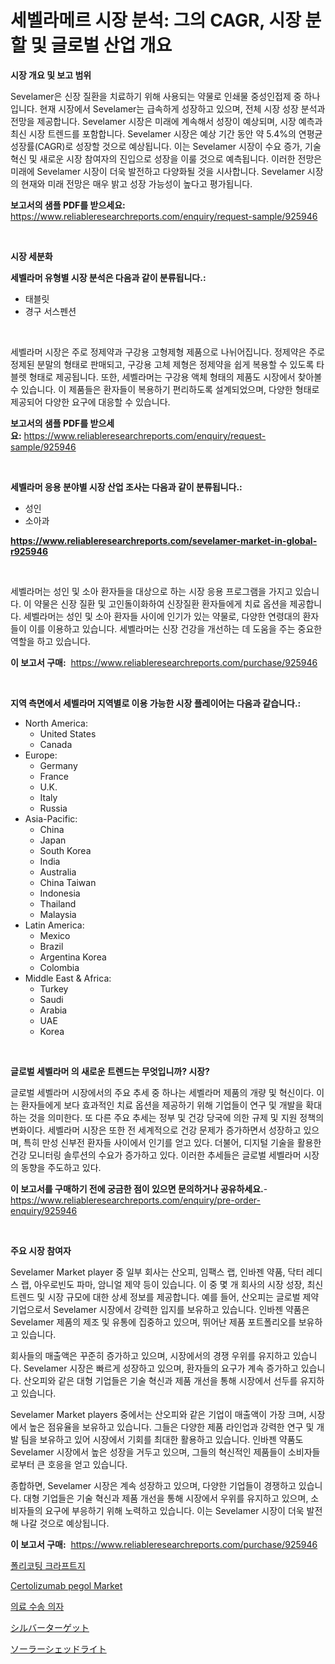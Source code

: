 <p><h1>세벨라메르 시장 분석: 그의 CAGR, 시장 분할 및 글로벌 산업 개요</h1></p><p><strong>시장 개요 및 보고 범위</strong></p>
<p><p>Sevelamer은 신장 질환을 치료하기 위해 사용되는 약물로 인쇄물 중성인접제 중 하나입니다. 현재 시장에서 Sevelamer는 급속하게 성장하고 있으며, 전체 시장 성장 분석과 전망을 제공합니다. Sevelamer 시장은 미래에 계속해서 성장이 예상되며, 시장 예측과 최신 시장 트렌드를 포함합니다. Sevelamer 시장은 예상 기간 동안 약 5.4%의 연평균 성장률(CAGR)로 성장할 것으로 예상됩니다. 이는 Sevelamer 시장이 수요 증가, 기술 혁신 및 새로운 시장 참여자의 진입으로 성장을 이룰 것으로 예측됩니다. 이러한 전망은 미래에 Sevelamer 시장이 더욱 발전하고 다양화될 것을 시사합니다. Sevelamer 시장의 현재와 미래 전망은 매우 밝고 성장 가능성이 높다고 평가됩니다.</p></p>
<p><strong>보고서의 샘플 PDF를 받으세요:</strong> <a href="https://www.reliableresearchreports.com/enquiry/request-sample/925946">https://www.reliableresearchreports.com/enquiry/request-sample/925946</a></p>
<p>&nbsp;</p>
<p><strong>시장 세분화</strong></p>
<p><strong>세벨라머 유형별 시장 분석은 다음과 같이 분류됩니다.:</strong></p>
<p><ul><li>태블릿</li><li>경구 서스펜션</li></ul></p>
<p>&nbsp;</p>
<p><p>세벨라머 시장은 주로 정제약과 구강용 고형제형 제품으로 나뉘어집니다. 정제약은 주로 정제된 분말의 형태로 판매되고, 구강용 고체 제형은 정제약을 쉽게 복용할 수 있도록 타블렛 형태로 제공됩니다. 또한, 세벨라머는 구강용 액체 형태의 제품도 시장에서 찾아볼 수 있습니다. 이 제품들은 환자들이 복용하기 편리하도록 설계되었으며, 다양한 형태로 제공되어 다양한 요구에 대응할 수 있습니다.</p></p>
<p><strong>보고서의 샘플 PDF를 받으세요:</strong>&nbsp;<a href="https://www.reliableresearchreports.com/enquiry/request-sample/925946">https://www.reliableresearchreports.com/enquiry/request-sample/925946</a></p>
<p>&nbsp;</p>
<p><strong> 세벨라머 응용 분야별 시장 산업 조사는 다음과 같이 분류됩니다.:</strong></p>
<p><ul><li>성인</li><li>소아과</li></ul></p>
<p><strong><a href="https://www.reliableresearchreports.com/sevelamer-market-in-global-r925946">https://www.reliableresearchreports.com/sevelamer-market-in-global-r925946</a></strong></p>
<p>&nbsp;</p>
<p><p>세벨라머는 성인 및 소아 환자들을 대상으로 하는 시장 응용 프로그램을 가지고 있습니다. 이 약물은 신장 질환 및 고인돌이화하여 신장질환 환자들에게 치료 옵션을 제공합니다. 세벨라머는 성인 및 소아 환자들 사이에 인기가 있는 약물로, 다양한 연령대의 환자들이 이를 이용하고 있습니다. 세벨라머는 신장 건강을 개선하는 데 도움을 주는 중요한 역할을 하고 있습니다.</p></p>
<p><strong>이 보고서 구매:</strong>&nbsp; <a href="https://www.reliableresearchreports.com/purchase/925946">https://www.reliableresearchreports.com/purchase/925946</a></p>
<p>&nbsp;</p>
<p><strong>지역 측면에서 세벨라머 지역별로 이용 가능한 시장 플레이어는 다음과 같습니다.:</strong></p>
<p><ul>
    <li>
        North America:
        <ul>
            <li>United States</li>
            <li>Canada</li>
        </ul>
    </li>
    <li>
        Europe:
        <ul>
            <li>Germany</li>
            <li>France</li>
            <li>U.K.</li>
            <li>Italy</li>
            <li>Russia</li>
        </ul>
    </li>
    <li>
        Asia-Pacific:
        <ul>
            <li>China</li>
            <li>Japan</li>
            <li>South Korea</li>
            <li>India</li>
            <li>Australia</li>
            <li>China Taiwan</li>
            <li>Indonesia</li>
            <li>Thailand</li>
            <li>Malaysia</li>
        </ul>
    </li>
    <li>
        Latin America:
        <ul>
            <li>Mexico</li>
            <li>Brazil</li>
            <li>Argentina Korea</li>
            <li>Colombia</li>
        </ul>
    </li>
    <li>
        Middle East & Africa:
        <ul>
            <li>Turkey</li>
            <li>Saudi</li>
            <li>Arabia</li>
            <li>UAE</li>
            <li>Korea</li>
        </ul>
    </li>
    </ul></p>
<p>&nbsp;</p>
<p><strong>글로벌 세벨라머 의 새로운 트렌드는 무엇입니까? 시장?</strong></p>
<p><p>글로벌 세벨라머 시장에서의 주요 추세 중 하나는 세벨라머 제품의 개량 및 혁신이다. 이는 환자들에게 보다 효과적인 치료 옵션을 제공하기 위해 기업들이 연구 및 개발을 확대하는 것을 의미한다. 또 다른 주요 추세는 정부 및 건강 당국에 의한 규제 및 지원 정책의 변화이다. 세벨라머 시장은 또한 전 세계적으로 건강 문제가 증가하면서 성장하고 있으며, 특히 만성 신부전 환자들 사이에서 인기를 얻고 있다. 더불어, 디지털 기술을 활용한 건강 모니터링 솔루션의 수요가 증가하고 있다. 이러한 추세들은 글로벌 세벨라머 시장의 동향을 주도하고 있다.</p></p>
<p><strong>이 보고서를 구매하기 전에 궁금한 점이 있으면 문의하거나 공유하세요.</strong>- <a href="https://www.reliableresearchreports.com/enquiry/pre-order-enquiry/925946">https://www.reliableresearchreports.com/enquiry/pre-order-enquiry/925946</a></p>
<p>&nbsp;</p>
<p><strong>주요 시장 참여자</strong></p>
<p><p>Sevelamer Market player 중 일부 회사는 산오피, 임팩스 랩, 인바젠 약품, 닥터 레디스 랩, 아우로빈도 파마, 암니얼 제약 등이 있습니다. 이 중 몇 개 회사의 시장 성장, 최신 트렌드 및 시장 규모에 대한 상세 정보를 제공합니다. 예를 들어, 산오피는 글로벌 제약 기업으로서 Sevelamer 시장에서 강력한 입지를 보유하고 있습니다. 인바젠 약품은 Sevelamer 제품의 제조 및 유통에 집중하고 있으며, 뛰어난 제품 포트폴리오를 보유하고 있습니다. </p><p>회사들의 매출액은 꾸준히 증가하고 있으며, 시장에서의 경쟁 우위를 유지하고 있습니다. Sevelamer 시장은 빠르게 성장하고 있으며, 환자들의 요구가 계속 증가하고 있습니다. 산오피와 같은 대형 기업들은 기술 혁신과 제품 개선을 통해 시장에서 선두를 유지하고 있습니다. </p><p>Sevelamer Market players 중에서는 산오피와 같은 기업이 매출액이 가장 크며, 시장에서 높은 점유율을 보유하고 있습니다. 그들은 다양한 제품 라인업과 강력한 연구 및 개발 팀을 보유하고 있어 시장에서 기회를 최대한 활용하고 있습니다. 인바젠 약품도 Sevelamer 시장에서 높은 성장을 거두고 있으며, 그들의 혁신적인 제품들이 소비자들로부터 큰 호응을 얻고 있습니다. </p><p>종합하면, Sevelamer 시장은 계속 성장하고 있으며, 다양한 기업들이 경쟁하고 있습니다. 대형 기업들은 기술 혁신과 제품 개선을 통해 시장에서 우위를 유지하고 있으며, 소비자들의 요구에 부응하기 위해 노력하고 있습니다. 이는 Sevelamer 시장이 더욱 발전해 나갈 것으로 예상됩니다.</p></p>
<p><strong>이 보고서 구매:</strong>&nbsp;&nbsp;<a href="https://www.reliableresearchreports.com/purchase/925946">https://www.reliableresearchreports.com/purchase/925946</a></p>
<p><p><a href="https://medium.com/@desmondmraz12023/%ED%8F%B4%EB%A6%AC-%EC%BD%94%ED%8C%85%EB%90%9C-%ED%81%AC%EB%9D%BC%ED%94%84%ED%8A%B8-%EC%A2%85%EC%9D%B4-%EC%8B%9C%EC%9E%A5-%EA%B7%9C%EB%AA%A8-%EB%B0%8F-%EC%8B%9C%EC%9E%A5-%EB%8F%99%ED%96%A5-%EC%99%84%EC%A0%84%ED%95%9C-%EC%82%B0%EC%97%85-%EA%B0%9C%EC%9A%94-2024%EB%85%84%EB%B6%80%ED%84%B0-2031%EB%85%84%EA%B9%8C%EC%A7%80-63592fa082c2">폴리코팅 크라프트지</a></p><p><a href="https://github.com/mancsybtousav/Market-Research-Report-List-2/blob/main/certolizumab-pegol-market.md">Certolizumab pegol Market</a></p><p><a href="https://medium.com/@jeremysnyder277/%EC%9D%98%EB%A3%8C-%EC%9A%B4%EC%86%A1-%EC%9D%98%EC%9E%90-%EC%8B%9C%EC%9E%A5-%EB%8F%99%ED%96%A5-%EB%B0%8F-%EC%8B%9C%EC%9E%A5-%EB%B6%84%EC%84%9D%EC%9D%80-2024-2031%EB%85%84%EB%8F%84-%EA%B8%B0%EA%B0%84%EC%9D%84-%EC%9C%84%ED%95%B4-%EC%98%88%EC%B8%A1%EB%90%98%EC%97%88%EC%8A%B5%EB%8B%88%EB%8B%A4-dbf95f68f04b">의료 수송 의자</a></p><p><a href="https://github.com/xtkhtofdt934839/Market-Research-Report-List-1/blob/main/518275836546.md">シルバーターゲット</a></p><p><a href="https://github.com/ddwcuskozol07187/Market-Research-Report-List-1/blob/main/633768636548.md">ソーラーシェッドライト</a></p></p>